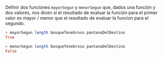 Definir dos funciones `mayorSegun` y `menorSegun` que, dados una función y dos valores, nos dicen si el resultado de evaluar la función para el primer valor es mayor / menor que el resultado de evaluar la funcion para el segundo.

```haskell
> mayorSegun length bosqueTenebroso pantanoDelDestino
True

> menorSegun length bosqueTenebroso pantanoDelDestino
False
```